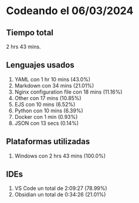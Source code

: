 # Codeando el 06/03/2024

## Tiempo total
2 hrs 43 mins.

## Lenguajes usados
1. YAML con 1 hr 10 mins (43.0%)
1. Markdown con 34 mins (21.01%)
1. Nginx configuration file con 18 mins (11.16%)
1. Other con 17 mins (10.85%)
1. EJS con 10 mins (6.52%)
1. Python con 10 mins (6.39%)
1. Docker con 1 min (0.93%)
1. JSON con 13 secs (0.14%)

## Plataformas utilizadas
1. Windows con 2 hrs 43 mins (100.0%)

## IDEs
1. VS Code un total de 2:09:27 (78.99%)
1. Obsidian un total de 0:34:26 (21.01%)
